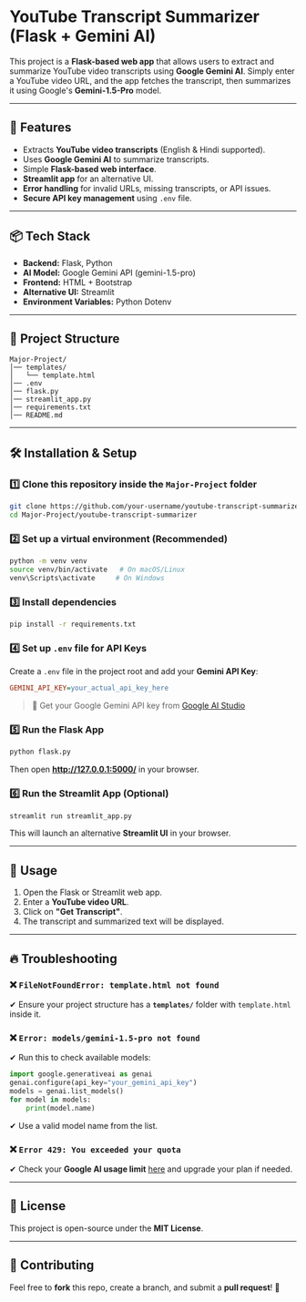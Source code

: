 # YouTube Transcript Summarizer (Flask + Gemini AI)

This project is a **Flask-based web app** that allows users to extract and summarize YouTube video transcripts using **Google Gemini AI**. Simply enter a YouTube video URL, and the app fetches the transcript, then summarizes it using Google's **Gemini-1.5-Pro** model.

---

## 🚀 Features
- Extracts **YouTube video transcripts** (English & Hindi supported).
- Uses **Google Gemini AI** to summarize transcripts.
- Simple **Flask-based web interface**.
- **Streamlit app** for an alternative UI.
- **Error handling** for invalid URLs, missing transcripts, or API issues.
- **Secure API key management** using `.env` file.

---

## 📦 Tech Stack
- **Backend:** Flask, Python
- **AI Model:** Google Gemini API (gemini-1.5-pro)
- **Frontend:** HTML + Bootstrap
- **Alternative UI:** Streamlit
- **Environment Variables:** Python Dotenv

---

## 📂 Project Structure
```
Major-Project/
│── templates/
│   └── template.html
│── .env
│── flask.py
│── streamlit_app.py
│── requirements.txt
│── README.md
```

---

## 🛠 Installation & Setup

### 1️⃣ Clone this repository inside the `Major-Project` folder
```bash
git clone https://github.com/your-username/youtube-transcript-summarizer.git Major-Project/youtube-transcript-summarizer
cd Major-Project/youtube-transcript-summarizer
```

### 2️⃣ Set up a virtual environment (Recommended)
```bash
python -m venv venv
source venv/bin/activate   # On macOS/Linux
venv\Scripts\activate     # On Windows
```

### 3️⃣ Install dependencies
```bash
pip install -r requirements.txt
```

### 4️⃣ Set up `.env` file for API Keys
Create a `.env` file in the project root and add your **Gemini API Key**:
```ini
GEMINI_API_KEY=your_actual_api_key_here
```

> 🔹 Get your Google Gemini API key from [Google AI Studio](https://ai.google.dev/)

### 5️⃣ Run the Flask App
```bash
python flask.py
```
Then open **http://127.0.0.1:5000/** in your browser.

### 6️⃣ Run the Streamlit App (Optional)
```bash
streamlit run streamlit_app.py
```
This will launch an alternative **Streamlit UI** in your browser.

---

## 📝 Usage
1. Open the Flask or Streamlit web app.
2. Enter a **YouTube video URL**.
3. Click on **"Get Transcript"**.
4. The transcript and summarized text will be displayed.

---

## 🔥 Troubleshooting

### ❌ `FileNotFoundError: template.html not found`
✔ Ensure your project structure has a **`templates/`** folder with `template.html` inside it.

### ❌ `Error: models/gemini-1.5-pro not found`
✔ Run this to check available models:
```python
import google.generativeai as genai
genai.configure(api_key="your_gemini_api_key")
models = genai.list_models()
for model in models:
    print(model.name)
```
✔ Use a valid model name from the list.

### ❌ `Error 429: You exceeded your quota`
✔ Check your **Google AI usage limit** [here](https://ai.google.dev/) and upgrade your plan if needed.

---

## 📜 License
This project is open-source under the **MIT License**.

---

## 🙌 Contributing
Feel free to **fork** this repo, create a branch, and submit a **pull request**! 🚀

